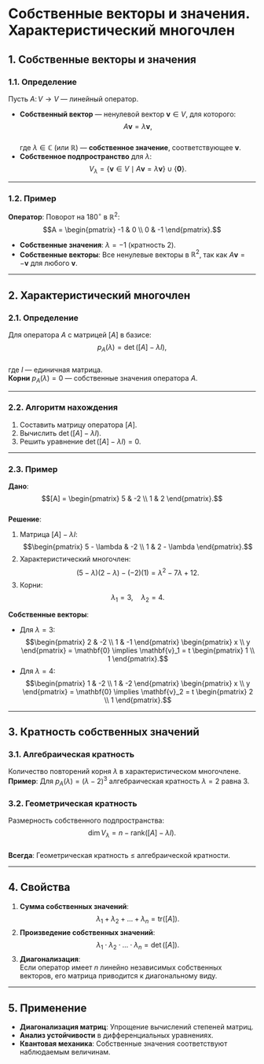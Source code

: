 # Собственные векторы и значения. Характеристический многочлен

## 1. **Собственные векторы и значения**
### 1.1. Определение
Пусть $A \colon V \to V$ — линейный оператор.  
- **Собственный вектор** — ненулевой вектор $\mathbf{v} \in V$, для которого:  
  $$A\mathbf{v} = \lambda \mathbf{v},$$  
  где $\lambda \in \mathbb{C}$ (или $\mathbb{R}$) — **собственное значение**, соответствующее $\mathbf{v}$.  
- **Собственное подпространство** для $\lambda$:  
  $$V_\lambda = \{ \mathbf{v} \in V \mid A\mathbf{v} = \lambda \mathbf{v} \} \cup \{\mathbf{0}\}.$$  

---

### 1.2. Пример
**Оператор**: Поворот на $180^\circ$ в $\mathbb{R}^2$:  
$$A = \begin{pmatrix} -1 & 0 \\ 0 & -1 \end{pmatrix}.$$  
- **Собственные значения**: $\lambda = -1$ (кратность 2).  
- **Собственные векторы**: Все ненулевые векторы в $\mathbb{R}^2$, так как $A\mathbf{v} = -\mathbf{v}$ для любого $\mathbf{v}$.  

---

## 2. **Характеристический многочлен**
### 2.1. Определение
Для оператора $A$ с матрицей $[A]$ в базисе:  
$$
p_A(\lambda) = \det([A] - \lambda I),
$$  
где $I$ — единичная матрица.  
**Корни** $p_A(\lambda) = 0$ — собственные значения оператора $A$.

---

### 2.2. Алгоритм нахождения
1. Составить матрицу оператора $[A]$.  
2. Вычислить $\det([A] - \lambda I)$.  
3. Решить уравнение $\det([A] - \lambda I) = 0$.

---

### 2.3. Пример
**Дано**:  
$$[A] = \begin{pmatrix} 5 & -2 \\ 1 & 2 \end{pmatrix}.$$  
**Решение**:  
1. Матрица $[A] - \lambda I$:  
   $$\begin{pmatrix} 5 - \lambda & -2 \\ 1 & 2 - \lambda \end{pmatrix}.$$  
2. Характеристический многочлен:  
   $$(5 - \lambda)(2 - \lambda) - (-2)(1) = \lambda^2 - 7\lambda + 12.$$  
3. Корни:  
   $$\lambda_1 = 3, \quad \lambda_2 = 4.$$  

**Собственные векторы**:  
- Для $\lambda = 3$:  
  $$\begin{pmatrix} 2 & -2 \\ 1 & -1 \end{pmatrix} \begin{pmatrix} x \\ y \end{pmatrix} = \mathbf{0} \implies \mathbf{v}_1 = t \begin{pmatrix} 1 \\ 1 \end{pmatrix}.$$  
- Для $\lambda = 4$:  
  $$\begin{pmatrix} 1 & -2 \\ 1 & -2 \end{pmatrix} \begin{pmatrix} x \\ y \end{pmatrix} = \mathbf{0} \implies \mathbf{v}_2 = t \begin{pmatrix} 2 \\ 1 \end{pmatrix}.$$  

---

## 3. **Кратность собственных значений**
### 3.1. Алгебраическая кратность
Количество повторений корня $\lambda$ в характеристическом многочлене.  
**Пример**: Для $p_A(\lambda) = (\lambda - 2)^3$ алгебраическая кратность $\lambda = 2$ равна 3.

### 3.2. Геометрическая кратность
Размерность собственного подпространства:  
$$\dim V_\lambda = n - \text{rank}([A] - \lambda I).$$  
**Всегда**: Геометрическая кратность ≤ алгебраической кратности.

---

## 4. **Свойства**
1. **Сумма собственных значений**:  
   $$\lambda_1 + \lambda_2 + \ldots + \lambda_n = \text{tr}([A]).$$  
2. **Произведение собственных значений**:  
   $$\lambda_1 \cdot \lambda_2 \cdot \ldots \cdot \lambda_n = \det([A]).$$  
3. **Диагонализация**:  
   Если оператор имеет $n$ линейно независимых собственных векторов, его матрица приводится к диагональному виду.

---

## 5. **Применение**
- **Диагонализация матриц**: Упрощение вычислений степеней матриц.  
- **Анализ устойчивости** в дифференциальных уравнениях.  
- **Квантовая механика**: Собственные значения соответствуют наблюдаемым величинам.

